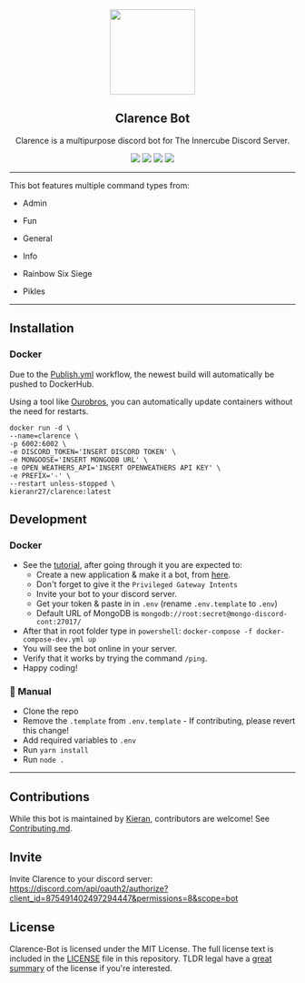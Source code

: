 <div align="center">

<img src="https://cdn.discordapp.com/avatars/875491402497294447/54e4808cf46edbeb5ef702d3af14087a.webp" width="150" height="150">

## Clarence Bot

Clarence is a multipurpose discord bot for The Innercube Discord Server.

<img src="https://img.shields.io/github/workflow/status/KieranRobson/Clarence-Bot/ci?style=for-the-badge"> 
<img src="https://img.shields.io/badge/Discord.JS-13.12.0-blue?style=for-the-badge&logo=DISCORD" /> 
<img src="https://img.shields.io/badge/Node%20Version-16.17.1-brightgreen?style=for-the-badge&logo=Node.js"> 
<img src="https://img.shields.io/badge/License-MIT-brightgreen?style=for-the-badge">
</div align="center">

---

This bot features multiple command types from:

- Admin
- Fun
- General
- Info
- Rainbow Six Siege

- Pikles

---

## Installation

### Docker

Due to the [Publish.yml](.github/workflows/publish.yml) workflow, the newest build will automatically be pushed to DockerHub.

Using a tool like [Ourobros](https://github.com/gmt2001/ouroboros), you can automatically update containers without the need for restarts.

```docker
docker run -d \
--name=clarence \
-p 6002:6002 \
-e DISCORD_TOKEN='INSERT DISCORD TOKEN' \
-e MONGOOSE='INSERT MONGODB URL' \
-e OPEN_WEATHERS_API='INSERT OPENWEATHERS API KEY' \
-e PREFIX='-' \
--restart unless-stopped \
kieranr27/clarence:latest
```

## Development

### Docker

- See the [tutorial](https://www.writebots.com/discord-bot-token/), after going through it you are expected to:
  - Create a new application & make it a bot, from [here](https://discord.com/developers/applications/).
  - Don't forget to give it the `Privileged Gateway Intents`
  - Invite your bot to your discord server.
  - Get your token & paste in in `.env` (rename `.env.template` to `.env`)
  - Default URL of MongoDB is `mongodb://root:secret@mongo-discord-cont:27017/`
- After that in root folder type in `powershell`: `docker-compose -f docker-compose-dev.yml up`
- You will see the bot online in your server.
- Verify that it works by trying the command `/ping`.
- Happy coding!

### 👷 Manual

- Clone the repo
- Remove the `.template` from `.env.template` - If contributing, please revert this change!
- Add required variables to `.env`
- Run `yarn install`
- Run `node .`

---

## Contributions

While this bot is maintained by [Kieran](https://github.com/KieranRobson), contributors are welcome! See [Contributing.md](/.github/CONTRIBUTING.md).

## Invite

Invite Clarence to your discord server: https://discord.com/api/oauth2/authorize?client_id=875491402497294447&permissions=8&scope=bot

## License

Clarence-Bot is licensed under the MIT License. The full license text is included in the [LICENSE](LICENSE) file in this repository. TLDR legal have a [great summary](https://www.tldrlegal.com/l/mit) of the license if you're interested.
